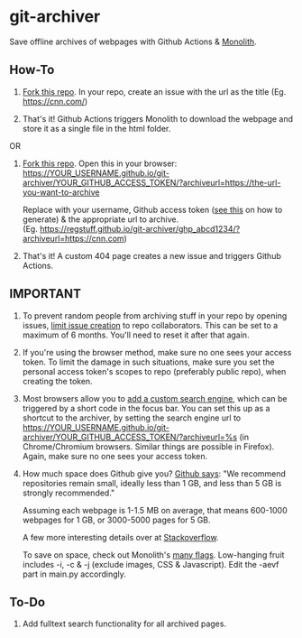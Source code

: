 # git-archiver
Save offline archives of webpages with Github Actions & [Monolith](https://github.com/Y2Z/monolith).

## How-To
1. [Fork this repo](https://github.com/regstuff/git-archiver/fork). In your repo, create an issue with the url as the title (Eg. https://cnn.com/)

2. That's it! Github Actions triggers Monolith to download the webpage and store it as a single file in the html folder.

OR
1. [Fork this repo](https://github.com/regstuff/git-archiver/fork). Open this in your browser: https://YOUR_USERNAME.github.io/git-archiver/YOUR_GITHUB_ACCESS_TOKEN/?archiveurl=https://the-url-you-want-to-archive
   
   Replace with your username, Github access token ([see this](https://docs.github.com/en/authentication/keeping-your-account-and-data-secure/creating-a-personal-access-token) on how to generate) & the appropriate url to archive.  
   (Eg. https://regstuff.github.io/git-archiver/ghp_abcd1234/?archiveurl=https://cnn.com)

2. That's it! A custom 404 page creates a new issue and triggers Github Actions.

## IMPORTANT
1. To prevent random people from archiving stuff in your repo by opening issues, [limit issue creation](https://docs.github.com/en/communities/moderating-comments-and-conversations/limiting-interactions-in-your-repository) to repo collaborators. This can be set to a maximum of 6 months. You'll need to reset it after that again.

2. If you're using the browser method, make sure no one sees your access token. To limit the damage in such situations, make sure you set the personal access token's scopes to repo (preferably public repo), when creating the token.

3. Most browsers allow you to [add a custom search engine](https://support.google.com/chrome/answer/95426?hl=en), which can be triggered by a short code in the focus bar. You can set this up as a shortcut to the archiver, by setting the search engine url to https://YOUR_USERNAME.github.io/git-archiver/YOUR_GITHUB_ACCESS_TOKEN/?archiveurl=%s (in Chrome/Chromium browsers. Similar things are possible in Firefox). Again, make sure no one sees your access token.

4. How much space does Github give you? [Github says](https://docs.github.com/en/repositories/working-with-files/managing-large-files/about-large-files-on-github#repository-size-limits): "We recommend repositories remain small, ideally less than 1 GB, and less than 5 GB is strongly recommended."

   Assuming each webpage is 1-1.5 MB on average, that means 600-1000 webpages for 1 GB, or 3000-5000 pages for 5 GB.

   A few more interesting details over at [Stackoverflow](https://stackoverflow.com/a/59479166/3016570).
   
   To save on space, check out Monolith's [many flags](https://github.com/Y2Z/monolith#options). Low-hanging fruit includes -i, -c & -j (exclude images, CSS & Javascript). Edit the -aevf part in main.py accordingly.

## To-Do
1. Add fulltext search functionality for all archived pages.
